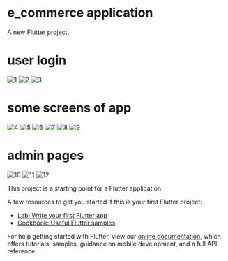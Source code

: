# e_commerce application

A new Flutter project.

# user login
![1](https://user-images.githubusercontent.com/20237235/88402411-5e28aa80-cdcb-11ea-9299-1e67104f59a7.png)
![2](https://user-images.githubusercontent.com/20237235/88402412-5ec14100-cdcb-11ea-88fd-55fefcd29871.png)
![3](https://user-images.githubusercontent.com/20237235/88402416-5ff26e00-cdcb-11ea-8ed8-d940558b8637.png)

# some screens of app
![4](https://user-images.githubusercontent.com/20237235/88401503-1fdebb80-cdca-11ea-83ca-2fbebd0c0ce2.png)
![5](https://user-images.githubusercontent.com/20237235/88401515-23724280-cdca-11ea-9e52-073ddb6c82b2.png)
![6](https://user-images.githubusercontent.com/20237235/88401523-266d3300-cdca-11ea-988d-7481391da7c9.png)
![7](https://user-images.githubusercontent.com/20237235/88401527-2836f680-cdca-11ea-8c4d-08c8e5b0ee31.png)
![8](https://user-images.githubusercontent.com/20237235/88401530-29682380-cdca-11ea-855e-faf04ccfc1a3.png)
![9](https://user-images.githubusercontent.com/20237235/88401535-2a00ba00-cdca-11ea-8131-daa7a541c4f5.png)

# admin pages
![10](https://user-images.githubusercontent.com/20237235/88401540-2a995080-cdca-11ea-8757-1244781b7703.png)
![11](https://user-images.githubusercontent.com/20237235/88401544-2b31e700-cdca-11ea-8d74-e1d58c88d51c.png)
![12](https://user-images.githubusercontent.com/20237235/88401545-2b31e700-cdca-11ea-8642-a6a160f145b9.png)




This project is a starting point for a Flutter application.

A few resources to get you started if this is your first Flutter project:

- [Lab: Write your first Flutter app](https://flutter.dev/docs/get-started/codelab)
- [Cookbook: Useful Flutter samples](https://flutter.dev/docs/cookbook)

For help getting started with Flutter, view our
[online documentation](https://flutter.dev/docs), which offers tutorials,
samples, guidance on mobile development, and a full API reference.
